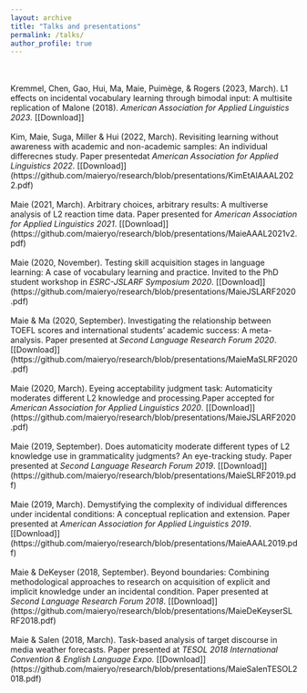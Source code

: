 ```yaml
---
layout: archive
title: "Talks and presentations"
permalink: /talks/
author_profile: true
---
```

<br>
<br>
Kremmel, Chen, Gao, Hui, Ma, Maie, Puimège, & Rogers (2023, March). L1 effects on incidental vocabulary learning through bimodal input: A multisite replication of Malone (2018). <i>American Association for Applied Linguistics 2023</i>. [[Download]]
<br>
<br>
Kim, Maie, Suga, Miller & Hui (2022, March). Revisiting learning without awareness with academic and non-academic samples: An individual differecnes study. Paper presentedat <i>American Association for Applied Linguistics 2022</i>. [[Download]](https://github.com/maieryo/research/blob/presentations/KimEtAlAAAL2022.pdf)
<br>
<br>
Maie (2021, March). Arbitrary choices, arbitrary results: A multiverse analysis of L2 reaction time data. Paper presented for <i>American Association for Applied Linguistics 2021</i>. [[Download]](https://github.com/maieryo/research/blob/presentations/MaieAAAL2021v2.pdf)
<br>
<br>
Maie (2020, November). Testing skill acquisition stages in language learning: A case of vocabulary learning and practice. Invited to the PhD student workshop in <i>ESRC-JSLARF Symposium 2020</i>. [[Download]](https://github.com/maieryo/research/blob/presentations/MaieJSLARF2020.pdf)
<br>
<br>
Maie & Ma (2020, September). Investigating the relationship between TOEFL scores and international students’ academic success: A meta-analysis. Paper presented at <i>Second Language Research Forum 2020</i>. [[Download]](https://github.com/maieryo/research/blob/presentations/MaieMaSLRF2020.pdf)
<br>
<br>
Maie (2020, March). Eyeing acceptability judgment task: Automaticity moderates different L2 knowledge and processing.Paper accepted for <i>American Association for Applied Linguistics 2020</i>. [[Download]](https://github.com/maieryo/research/blob/presentations/MaieJSLARF2020.pdf)
<br>
<br>
Maie (2019, September). Does automaticity moderate different types of L2 knowledge use in grammaticality judgments? An eye-tracking study. Paper presented at <i>Second Language Research Forum 2019</i>. [[Download]](https://github.com/maieryo/research/blob/presentations/MaieSLRF2019.pdf)
<br>
<br>
Maie (2019, March). Demystifying the complexity of individual differences under incidental conditions: A conceptual replication and extension. Paper presented at <i>American Association for Applied Linguistics 2019</i>. [[Download]](https://github.com/maieryo/research/blob/presentations/MaieAAAL2019.pdf)
<br>
<br>
Maie & DeKeyser (2018, September). Beyond boundaries: Combining methodological approaches to research on acquisition of explicit and implicit knowledge under an incidental condition. Paper presented at <i>Second Language Research Forum 2018</i>. [[Download]](https://github.com/maieryo/research/blob/presentations/MaieDeKeyserSLRF2018.pdf)
<br>
<br>
Maie & Salen (2018, March). Task-based analysis of target discourse in media weather forecasts. Paper presented at <i>TESOL 2018 International Convention & English Language Expo.</i> [[Download]](https://github.com/maieryo/research/blob/presentations/MaieSalenTESOL2018.pdf)
<br>
